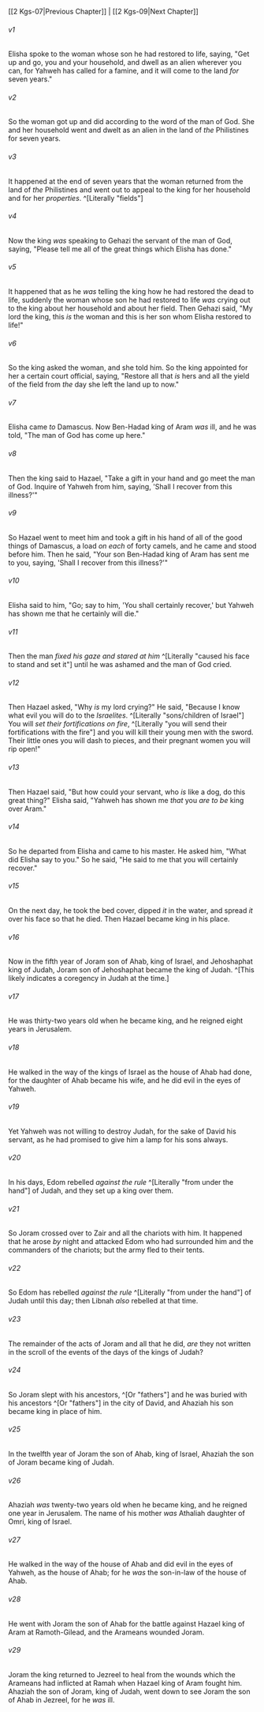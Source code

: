 ﻿---
aliases:
  - 2 Kings 8
---

[[2 Kgs-07|Previous Chapter]] | [[2 Kgs-09|Next Chapter]]

###### v1
Elisha spoke to the woman whose son he had restored to life, saying, "Get up and go, you and your household, and dwell as an alien wherever you can, for Yahweh has called for a famine, and it will come to the land _for_ seven years."

###### v2
So the woman got up and did according to the word of the man of God. She and her household went and dwelt as an alien in the land of _the_ Philistines for seven years.

###### v3
It happened at the end of seven years that the woman returned from the land of _the_ Philistines and went out to appeal to the king for her household and for her _properties_. ^[Literally "fields"]

###### v4
Now the king _was_ speaking to Gehazi the servant of the man of God, saying, "Please tell me all of the great things which Elisha has done."

###### v5
It happened that as he _was_ telling the king how he had restored the dead to life, suddenly the woman whose son he had restored to life _was_ crying out to the king about her household and about her field. Then Gehazi said, "My lord the king, this _is_ the woman and this is her son whom Elisha restored to life!"

###### v6
So the king asked the woman, and she told him. So the king appointed for her a certain court official, saying, "Restore all that _is_ hers and all the yield of the field from _the_ day she left the land up to now."

###### v7
Elisha came _to_ Damascus. Now Ben-Hadad king of Aram _was_ ill, and he was told, "The man of God has come up here."

###### v8
Then the king said to Hazael, "Take a gift in your hand and go meet the man of God. Inquire of Yahweh from him, saying, 'Shall I recover from this illness?'"

###### v9
So Hazael went to meet him and took a gift in his hand of all of the good things of Damascus, a load _on each_ of forty camels, and he came and stood before him. Then he said, "Your son Ben-Hadad king of Aram has sent me to you, saying, 'Shall I recover from this illness?'"

###### v10
Elisha said to him, "Go; say to him, 'You shall certainly recover,' but Yahweh has shown me that he certainly will die."

###### v11
Then the man _fixed his gaze and stared at him_ ^[Literally "caused his face to stand and set it"] until he was ashamed and the man of God cried.

###### v12
Then Hazael asked, "Why _is_ my lord crying?" He said, "Because I know what evil you will do to the _Israelites_. ^[Literally "sons/children of Israel"] You will _set their fortifications on fire_, ^[Literally "you will send their fortifications with the fire"] and you will kill their young men with the sword. Their little ones you will dash to pieces, and their pregnant women you will rip open!"

###### v13
Then Hazael said, "But how could your servant, who _is_ like a dog, do this great thing?" Elisha said, "Yahweh has shown me _that_ you _are to be_ king over Aram."

###### v14
So he departed from Elisha and came to his master. He asked him, "What did Elisha say to you." So he said, "He said to me that you will certainly recover."

###### v15
On the next day, he took the bed cover, dipped _it_ in the water, and spread _it_ over his face so that he died. Then Hazael became king in his place.

###### v16
Now in the fifth year of Joram son of Ahab, king of Israel, and Jehoshaphat king of Judah, Joram son of Jehoshaphat became the king of Judah. ^[This likely indicates a coregency in Judah at the time.]

###### v17
He was thirty-two years old when he became king, and he reigned eight years in Jerusalem.

###### v18
He walked in the way of the kings of Israel as the house of Ahab had done, for the daughter of Ahab became his wife, and he did evil in the eyes of Yahweh.

###### v19
Yet Yahweh was not willing to destroy Judah, for the sake of David his servant, as he had promised to give him a lamp for his sons always.

###### v20
In his days, Edom rebelled _against the rule_ ^[Literally "from under the hand"] of Judah, and they set up a king over them.

###### v21
So Joram crossed over to Zair and all the chariots with him. It happened that he arose _by_ night and attacked Edom who had surrounded him and the commanders of the chariots; but the army fled to their tents.

###### v22
So Edom has rebelled _against the rule_ ^[Literally "from under the hand"] of Judah until this day; then Libnah _also_ rebelled at that time.

###### v23
The remainder of the acts of Joram and all that he did, _are_ they not written in the scroll of the events of the days of the kings of Judah?

###### v24
So Joram slept with his ancestors, ^[Or "fathers"] and he was buried with his ancestors ^[Or "fathers"] in the city of David, and Ahaziah his son became king in place of him.

###### v25
In the twelfth year of Joram the son of Ahab, king of Israel, Ahaziah the son of Joram became king of Judah.

###### v26
Ahaziah _was_ twenty-two years old when he became king, and he reigned one year in Jerusalem. The name of his mother _was_ Athaliah daughter of Omri, king of Israel.

###### v27
He walked in the way of the house of Ahab and did evil in the eyes of Yahweh, as the house of Ahab; for he _was_ the son-in-law of the house of Ahab.

###### v28
He went with Joram the son of Ahab for the battle against Hazael king of Aram at Ramoth-Gilead, and the Arameans wounded Joram.

###### v29
Joram the king returned to Jezreel to heal from the wounds which the Arameans had inflicted at Ramah when Hazael king of Aram fought him. Ahaziah the son of Joram, king of Judah, went down to see Joram the son of Ahab in Jezreel, for he _was_ ill.
